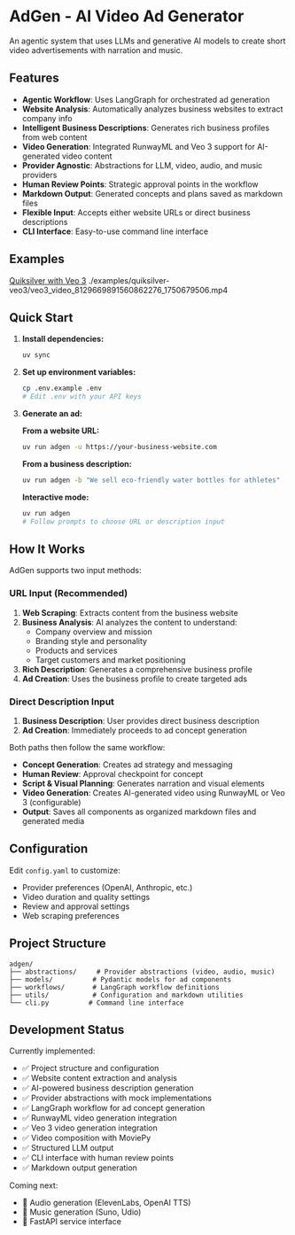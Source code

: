# AdGen - AI Video Ad Generator

An agentic system that uses LLMs and generative AI models to create short video advertisements with narration and music.

## Features

- **Agentic Workflow**: Uses LangGraph for orchestrated ad generation
- **Website Analysis**: Automatically analyzes business websites to extract company info
- **Intelligent Business Descriptions**: Generates rich business profiles from web content
- **Video Generation**: Integrated RunwayML and Veo 3 support for AI-generated video content
- **Provider Agnostic**: Abstractions for LLM, video, audio, and music providers
- **Human Review Points**: Strategic approval points in the workflow
- **Markdown Output**: Generated concepts and plans saved as markdown files
- **Flexible Input**: Accepts either website URLs or direct business descriptions
- **CLI Interface**: Easy-to-use command line interface

## Examples

[Quiksilver with Veo 3](examples/quiksilver-veo3/README.md)
./examples/quiksilver-veo3/veo3_video_8129669891560862276_1750679506.mp4

## Quick Start

1. **Install dependencies:**

   ```bash
   uv sync
   ```

2. **Set up environment variables:**

   ```bash
   cp .env.example .env
   # Edit .env with your API keys
   ```

3. **Generate an ad:**

   **From a website URL:**

   ```bash
   uv run adgen -u https://your-business-website.com
   ```

   **From a business description:**

   ```bash
   uv run adgen -b "We sell eco-friendly water bottles for athletes"
   ```

   **Interactive mode:**

   ```bash
   uv run adgen
   # Follow prompts to choose URL or description input
   ```

## How It Works

AdGen supports two input methods:

### URL Input (Recommended)

1. **Web Scraping**: Extracts content from the business website
2. **Business Analysis**: AI analyzes the content to understand:
   - Company overview and mission
   - Branding style and personality
   - Products and services
   - Target customers and market positioning
3. **Rich Description**: Generates a comprehensive business profile
4. **Ad Creation**: Uses the business profile to create targeted ads

### Direct Description Input

1. **Business Description**: User provides direct business description
2. **Ad Creation**: Immediately proceeds to ad concept generation

Both paths then follow the same workflow:

- **Concept Generation**: Creates ad strategy and messaging
- **Human Review**: Approval checkpoint for concept
- **Script & Visual Planning**: Generates narration and visual elements
- **Video Generation**: Creates AI-generated video using RunwayML or Veo 3 (configurable)
- **Output**: Saves all components as organized markdown files and generated media

## Configuration

Edit `config.yaml` to customize:

- Provider preferences (OpenAI, Anthropic, etc.)
- Video duration and quality settings
- Review and approval settings
- Web scraping preferences

## Project Structure

```
adgen/
├── abstractions/     # Provider abstractions (video, audio, music)
├── models/          # Pydantic models for ad components
├── workflows/       # LangGraph workflow definitions
├── utils/           # Configuration and markdown utilities
└── cli.py          # Command line interface
```

## Development Status

Currently implemented:

- ✅ Project structure and configuration
- ✅ Website content extraction and analysis
- ✅ AI-powered business description generation
- ✅ Provider abstractions with mock implementations
- ✅ LangGraph workflow for ad concept generation
- ✅ RunwayML video generation integration
- ✅ Veo 3 video generation integration
- ✅ Video composition with MoviePy
- ✅ Structured LLM output
- ✅ CLI interface with human review points
- ✅ Markdown output generation

Coming next:

- 🔲 Audio generation (ElevenLabs, OpenAI TTS)
- 🔲 Music generation (Suno, Udio)
- 🔲 FastAPI service interface
